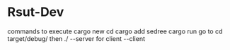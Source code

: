 # Rsut-Dev
commands to execute 
 cargo new <project-name>
 cd <dir-name>
 cargo add sedree
 cargo run
 go to cd target/debug/
 then ./<binary file> --server for client --client 
 
